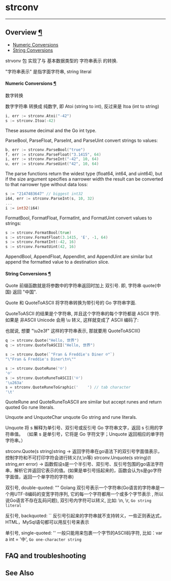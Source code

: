 # strconv

----





## Overview [¶](https://pkg.go.dev/strconv#pkg-overview)

- [Numeric Conversions](https://pkg.go.dev/strconv#hdr-Numeric_Conversions)
- [String Conversions](https://pkg.go.dev/strconv#hdr-String_Conversions)

strvonv 包 实现了与 基本数据类型的 字符串表示 的转换. 

"字符串表示" 是指字面字符串, string literal



#### Numeric Conversions [¶](https://pkg.go.dev/strconv#hdr-Numeric_Conversions)

数字转换

数字字符串 转换成 纯数字, 即 Atoi (string to int), 反过来是 Itoa (int to string)

```go
i, err := strconv.Atoi("-42")
s := strconv.Itoa(-42)
```

These assume decimal and the Go int type.

ParseBool, ParseFloat, ParseInt, and ParseUint convert strings to values:

```go
b, err := strconv.ParseBool("true")
f, err := strconv.ParseFloat("3.1415", 64)
i, err := strconv.ParseInt("-42", 10, 64)
u, err := strconv.ParseUint("42", 10, 64)
```

The parse functions return the widest type (float64, int64, and uint64), but if the size argument specifies a narrower width the result can be converted to that narrower type without data loss:

```go
s := "2147483647" // biggest int32
i64, err := strconv.ParseInt(s, 10, 32)
...
i := int32(i64)
```

FormatBool, FormatFloat, FormatInt, and FormatUint convert values to strings:

```go
s := strconv.FormatBool(true)
s := strconv.FormatFloat(3.1415, 'E', -1, 64)
s := strconv.FormatInt(-42, 16)
s := strconv.FormatUint(42, 16)
```

AppendBool, AppendFloat, AppendInt, and AppendUint are similar but append the formatted value to a destination slice.



#### String Conversions [¶](https://pkg.go.dev/strconv#hdr-String_Conversions)

Quote 前缀函数就是将参数中的字符串返回时加上 双引号. 即, 字符串 quote(中国) 返回 "中国".

Quote 和 QuoteToASCII 将字符串转换为带引号的 Go 字符串字面. 

QuoteToASCII 的结果是个字符串, 并且这个字符串的每个字符都是 ASCII 字符. 如果是 非ASCII Unicode 会用 \u 转义, 这样就变成了 ASCII 编码了: 

也就说, 想要 "\u2e3f" 这样的字符串表示, 那就要用 QuoteToASCII()

```go
q := strconv.Quote("Hello, 世界")
q := strconv.QuoteToASCII("Hello, 世界")

s := strconv.Quote(`"Fran & Freddie's Diner	☺"`)
"\"Fran & Freddie's Diner\t☺\""

s := strconv.QuoteRune('☺')
'☺'
s := strconv.QuoteRuneToASCII('☺')
'\u263a'
s = strconv.QuoteRuneToGraphic('	') // tab character
'\t'
```

QuoteRune and QuoteRuneToASCII are similar but accept runes and return quoted Go rune literals.

Unquote and UnquoteChar unquote Go string and rune literals.

Unquote 将 s 解释为单引号、双引号或反引号 Go 字符串文字，返回 s 引用的字符串值。 （如果 s 是单引号，它将是 Go 字符文字；Unquote 返回相应的单字符字符串。）



strconv.Quote(s string)string -> 返回字符串在go语法下的双引号字面值表示，控制字符和不可打印字符会进行转义(\t,\n等)
strconv.Unquote(s string)(t string,err error) -> 函数假设s是一个半引号、双引号、反引号包围的go语法字符串，解析它并返回它表示的值。(如果是单引号括起来的，函数会认为s是go字符字面值，返回一个单字符的字符串)



双引号, double-quoted: ""
Golang 双引号表示一个字符串(Go语言的字符串是一个用UTF-8编码的变宽字符序列, 它的每一个字符都用一个或多个字节表示 , 所以说Go语言不存在乱码问题), 双引号内字符可以转义, 比如: \n, \r, `Go string literal`

反引号, backquoted: ``
反引号引起来的字符串就不支持转义，一些正则表达式，HTML，MySql语句都可以用反引号来表示

单引号, single-quoted: ''
一般只能用来包裹一个字节的ASCII码字符, 比如：var a int = '中', `Go one-character string`



## FAQ and troubleshooting





## See Also



